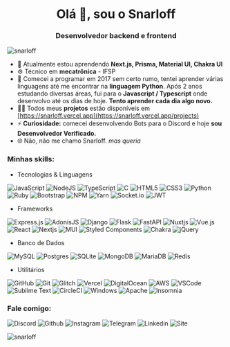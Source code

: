 <h1 align="center">Olá 👋, sou o Snarloff</h1>
<h3 align="center">Desenvolvedor backend e frontend</h3>

<p align="left"> <img src="https://komarev.com/ghpvc/?username=Snarloff&label=Profile%20views&color=0e75b6&style=flat" alt="snarloff" /> </p>

- 📖 Atualmente estou aprendendo **Next.js, Prisma, Material UI, Chakra UI**
- ⚙️ Técnico em **mecatrônica** - IFSP
- 💬 Comecei a programar em 2017 sem certo rumo, tentei aprender várias linguagens até me encontrar na **linguagem Python**. Após 2 anos estudando diversas áreas, fui para o **Javascript / Typescript** onde desenvolvo até os dias de hoje. **Tento aprender cada dia algo novo.**
- 👨‍💻 Todos meus **projetos** estão disponíveis em [https://snarloff.vercel.app](https://snarloff.vercel.app/projects)
- ⚡ **Curiosidade:** comecei desenvolvendo Bots para o Discord e hoje **sou Desenvolvedor Verificado.**
- 🌐 Não, não me chamo Snarloff. *mas queria*

<h3 align="left">Minhas skills:</h3>

- Tecnologias & Linguagens

![JavaScript](https://img.shields.io/badge/javascript-%23323330.svg?style=for-the-badge&logo=javascript&logoColor=%23F7DF1E)
![NodeJS](https://img.shields.io/badge/node.js-6DA55F?style=for-the-badge&logo=node.js&logoColor=white)
![TypeScript](https://img.shields.io/badge/typescript-%23007ACC.svg?style=for-the-badge&logo=typescript&logoColor=white)
![C](https://img.shields.io/badge/c-%2300599C.svg?style=for-the-badge&logo=c&logoColor=white)
![HTML5](https://img.shields.io/badge/html5-%23E34F26.svg?style=for-the-badge&logo=html5&logoColor=white)
![CSS3](https://img.shields.io/badge/css3-%231572B6.svg?style=for-the-badge&logo=css3&logoColor=white)
![Python](https://img.shields.io/badge/python-3670A0?style=for-the-badge&logo=python&logoColor=ffdd54)
![Ruby](https://img.shields.io/badge/ruby-%23CC342D.svg?style=for-the-badge&logo=ruby&logoColor=white)
![Bootstrap](https://img.shields.io/badge/bootstrap-%23563D7C.svg?style=for-the-badge&logo=bootstrap&logoColor=white)
![NPM](https://img.shields.io/badge/NPM-%23000000.svg?style=for-the-badge&logo=npm&logoColor=white)
![Yarn](https://img.shields.io/badge/yarn-%232C8EBB.svg?style=for-the-badge&logo=yarn&logoColor=white)
![Socket.io](https://img.shields.io/badge/Socket.io-black?style=for-the-badge&logo=socket.io&badgeColor=010101)
![JWT](https://img.shields.io/badge/JWT-black?style=for-the-badge&logo=JSON%20web%20tokens)

- Frameworks

![Express.js](https://img.shields.io/badge/express.js-%23404d59.svg?style=for-the-badge&logo=express&logoColor=%2361DAFB)
![AdonisJS](https://img.shields.io/badge/adonisjs-%23220052.svg?style=for-the-badge&logo=adonisjs&logoColor=white)
![Django](https://img.shields.io/badge/django-%23092E20.svg?style=for-the-badge&logo=django&logoColor=white)
![Flask](https://img.shields.io/badge/flask-%23000.svg?style=for-the-badge&logo=flask&logoColor=white)
![FastAPI](https://img.shields.io/badge/FastAPI-005571?style=for-the-badge&logo=fastapi)
![Nuxtjs](https://img.shields.io/badge/Nuxt-002E3B?style=for-the-badge&logo=nuxtdotjs&logoColor=#00DC82)
![Vue.js](https://img.shields.io/badge/vuejs-%2335495e.svg?style=for-the-badge&logo=vuedotjs&logoColor=%234FC08D)
![React](https://img.shields.io/badge/react-%2320232a.svg?style=for-the-badge&logo=react&logoColor=%2361DAFB)
![Nextjs](https://img.shields.io/badge/Next-black?style=for-the-badge&logo=next.js&logoColor=white)
![MUI](https://img.shields.io/badge/MUI-%230081CB.svg?style=for-the-badge&logo=mui&logoColor=white)
![Styled Components](https://img.shields.io/badge/styled--components-DB7093?style=for-the-badge&logo=styled-components&logoColor=white)
![Chakra](https://img.shields.io/badge/chakra-%234ED1C5.svg?style=for-the-badge&logo=chakraui&logoColor=white)
![jQuery](https://img.shields.io/badge/jquery-%230769AD.svg?style=for-the-badge&logo=jquery&logoColor=white)

- Banco de Dados

![MySQL](https://img.shields.io/badge/mysql-%2300f.svg?style=for-the-badge&logo=mysql&logoColor=white)
![Postgres](https://img.shields.io/badge/postgres-%23316192.svg?style=for-the-badge&logo=postgresql&logoColor=white)
![SQLite](https://img.shields.io/badge/sqlite-%2307405e.svg?style=for-the-badge&logo=sqlite&logoColor=white)
![MongoDB](https://img.shields.io/badge/MongoDB-%234ea94b.svg?style=for-the-badge&logo=mongodb&logoColor=white)
![MariaDB](https://img.shields.io/badge/MariaDB-003545?style=for-the-badge&logo=mariadb&logoColor=white)
![Redis](https://img.shields.io/badge/redis-%23DD0031.svg?style=for-the-badge&logo=redis&logoColor=white)

- Utilitários

![GitHub](https://img.shields.io/badge/-GitHub-181717?style=for-the-badge&logo=github)
![Git](https://img.shields.io/badge/-Git-%23F05032?style=for-the-badge&logo=git&logoColor=%23ffffff)
![Glitch](https://img.shields.io/badge/Glitch%20-%233333FF.svg?&style=for-the-badge&logo=glitch&logoColor=white)
![Vercel](https://img.shields.io/badge/Vercel%20-%23000000.svg?&style=for-the-badge&logo=vercel&logoColor=white)
![DigitalOcean](https://img.shields.io/badge/DigitalOcean-%230167ff.svg?&style=for-the-badge&logo=digitalOcean&logoColor=white)
![AWS](https://img.shields.io/badge/AWS%20-%23FF9900.svg?&style=for-the-badge&logo=amazon-aws&logoColor=white)
![VSCode](http://img.shields.io/badge/-VS%20Code-007ACC?style=for-the-badge&logo=visual-studio-code&logoColor=ffffff)
![Sublime Text](http://img.shields.io/badge/-Sublime%20Text-FF9900?style=for-the-badge&logo=sublime-text&logoColor=ffffff)
![CircleCI](https://img.shields.io/badge/-CircleCI-3AA3E3?style=for-the-badge&logo=circleci&labelColor=3AA3E3)
![Windows](http://img.shields.io/badge/-Windows-0078D6?style=for-the-badge&logo=windows&logoColor=ffffff)
![Apache](http://img.shields.io/badge/-Apache-f69824?style=for-the-badge&logo=apache&logoColor=ffffff)
![Insomnia](https://img.shields.io/badge/Insomnia-black?style=for-the-badge&logo=insomnia&logoColor=5849BE)

<h3 align="left">Fale comigo:</h3>

![Discord](https://img.shields.io/badge/Discord-7289DA?style=for-the-badge&logo=discord&logoColor=white)
![Github](https://img.shields.io/badge/GitHub-100000?style=for-the-badge&logo=github&logoColor=white)
![Instagram](https://img.shields.io/badge/Instagram-E4405F?style=for-the-badge&logo=instagram&logoColor=white)
![Telegram](https://img.shields.io/badge/Telegram-2CA5E0?style=for-the-badge&logo=telegram&logoColor=white)
![Linkedin](https://img.shields.io/badge/LinkedIn-0077B5?style=for-the-badge&logo=linkedin&logoColor=white)
![Site](https://img.shields.io/badge/website-000000?style=for-the-badge&logo=About.me&logoColor=white)


<p><img align="center" src="https://github-readme-stats.vercel.app/api/top-langs?username=snarloff&show_icons=true&locale=en&layout=compact" alt="snarloff" /></p>


